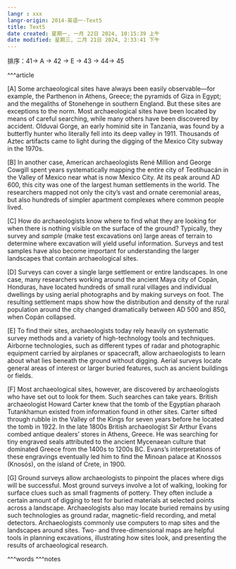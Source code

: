 ```yaml
---
langr : xxx
langr-origin: 2014-英语一-Text5
title: Text5
date created: 星期一, 一月 22日 2024, 10:15:39 上午
date modified: 星期三, 二月 21日 2024, 2:33:41 下午
---
```


排序：41-> A -> 42 -> E -> 43 -> 44-> 45

^^^article

[A] Some archaeological sites have always been easily observable—for example, the Parthenon in Athens, Greece; the pyramids of Giza in Egypt; and the megaliths of Stonehenge in southern England. But these sites are exceptions to the norm. Most archaeological sites have been located by means of careful searching, while many others have been discovered by accident. Olduvai Gorge, an early hominid site in Tanzania, was found by a butterfly hunter who literally fell into its deep valley in 1911. Thousands of Aztec artifacts came to light during the digging of the Mexico City subway in the 1970s.

[B] In another case, American archaeologists René Million and George Cowgill spent years systematically mapping the entire city of Teotihuacán in the Valley of Mexico near what is now Mexico City. At its peak around AD 600, this city was one of the largest human settlements in the world. The researchers mapped not only the city’s vast and ornate ceremonial areas, but also hundreds of simpler apartment complexes where common people lived.

[C] How do archaeologists know where to find what they are looking for when there is nothing visible on the surface of the ground? Typically, they survey and _sample_ (make test excavations on) large areas of terrain to determine where excavation will yield useful information. Surveys and test samples have also become important for understanding the larger landscapes that contain archaeological sites.

[D] Surveys can cover a single large settlement or entire landscapes. In one case, many researchers working around the ancient Maya city of Copán, Honduras, have located hundreds of small rural villages and individual dwellings by using aerial photographs and by making surveys on foot. The resulting settlement maps show how the distribution and density of the rural population around the city changed dramatically between AD 500 and 850, when Copán collapsed.

[E] To find their sites, archaeologists today rely heavily on systematic survey methods and a variety of high-technology tools and techniques. Airborne technologies, such as different types of radar and photographic equipment carried by airplanes or spacecraft, allow archaeologists to learn about what lies beneath the ground without digging. Aerial surveys locate general areas of interest or larger buried features, such as ancient buildings or fields.

[F] Most archaeological sites, however, are discovered by archaeologists who have set out to look for them. Such searches can take years. British archaeologist Howard Carter knew that the tomb of the Egyptian pharaoh Tutankhamun existed from information found in other sites. Carter sifted through rubble in the Valley of the Kings for seven years before he located the tomb in 1922. In the late 1800s British archaeologist Sir Arthur Evans combed antique dealers’ stores in Athens, Greece. He was searching for tiny engraved seals attributed to the ancient Mycenaean culture that dominated Greece from the 1400s to 1200s BC. Evans’s interpretations of these engravings eventually led him to find the Minoan palace at Knossos (Knosós), on the island of Crete, in 1900.

[G] Ground surveys allow archaeologists to pinpoint the places where digs will be successful. Most ground surveys involve a lot of walking, looking for surface clues such as small fragments of pottery. They often include a certain amount of digging to test for buried materials at selected points across a landscape. Archaeologists also may locate buried remains by using such technologies as ground radar, magnetic-field recording, and metal detectors. Archaeologists commonly use computers to map sites and the landscapes around sites. Two- and three-dimensional maps are helpful tools in planning excavations, illustrating how sites look, and presenting the results of archaeological research.



^^^words
^^^notes